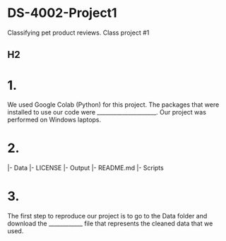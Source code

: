 # DS-4002-Project1
Classifying pet product reviews. Class project #1

## H2 
# 1. 
  We used Google Colab (Python) for this project. The packages that were installed to use our code were _____________________. Our project was performed on Windows laptops.

# 2.
  |- Data
  |- LICENSE
  |- Output
  |- README.md
  |- Scripts

  # 3.
  The first step to reproduce our project is to go to the Data folder and download the ____________ file that represents the cleaned data that we used. 
